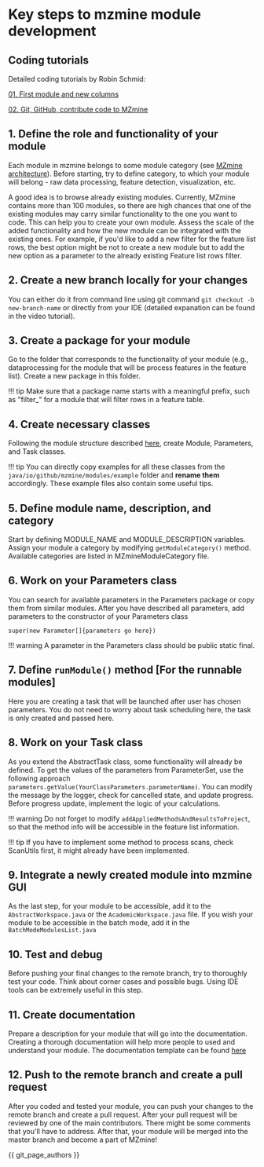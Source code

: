 # **Key steps to mzmine module development**

## Coding tutorials

Detailed coding tutorials by Robin Schmid:

[01. First module and new columns](https://www.youtube.com/watch?v=T02H4rwyCvk&list=PL4L2Xw5k8ITzQEq677w-UicporguCgAt3&ab_channel=RobinSchmid)

[02. Git, GitHub, contribute code to MZmine](https://www.youtube.com/watch?v=tTJSoxw8fjU&ab_channel=RobinSchmid)

## **1. Define the role and functionality of your module**

Each module in mzmine belongs to some module category (see [MZmine architecture](general_structure.md)). Before starting, try to define category, to which your module will belong - raw data processing, feature detection, visualization, etc.

A good idea is to browse already existing modules. Currently, MZmine contains more than 100 modules, so there are high chances that one of the existing modules may carry similar functionality to the one you want to code. This can help you to create your own module. Assess the scale of the added functionality and how the new module can be integrated with the existing ones.
For example, if you'd like to add a new filter for the feature list rows, the best option might be not to create a new module but to add the new option as a parameter to the already existing Feature list rows filter.

## **2. Create a new branch locally for your changes**

You can either do it from command line using git command `git checkout -b new-branch-name` or directly from your IDE (detailed expanation can be found in the video tutorial).

## **3. Create a package for your module**

Go to the folder that corresponds to the functionality of your module (e.g., dataprocessing for the module that will be process features in the feature list). Create a new package in this folder. 

!!! tip
     Make sure that a package name starts with a meaningful prefix, such as "filter_" for a module that will filter rows in a feature table.

## **4. Create necessary classes**

Following the module structure described [here](general_structure.md), create Module, Parameters, and Task classes.

!!! tip
You can directly copy examples for all these classes from the `java/io/github/mzmine/modules/example` folder and **rename them** accordingly. These example files also contain some useful tips.

## **5. Define module name, description, and category**

Start by defining MODULE_NAME and MODULE_DESCRIPTION variables. Assign your module a category by modifying `getModuleCategory()` method. Available categories are listed in MZmineModuleCategory file.

## **6. Work on your Parameters class**

You can search for available parameters in the Parameters package or copy them from similar modules. 
After you have described all parameters, add parameters to the constructor of your Parameters class 

`super(new Parameter[]{parameters go here})`

!!! warning 
 A parameter in the Parameters class should be public static final. 

## **7. Define `runModule()` method [For the runnable modules]**

Here you are creating a task that will be launched after user has chosen parameters. You do not need to worry about task scheduling here, the task is only created and passed here.

## **8. Work on your Task class**

As you extend the AbstractTask class, some functionality will already be defined. To get the values of the parameters from ParameterSet, use the following approach `parameters.getValue(YourClassParameters.parameterName)`. 
You can modify the message by the logger, check for cancelled state, and update progress. Before progress update, implement the logic of your calculations. 

!!! warning 
     Do not forget to modify `addAppliedMethodsAndResultsToProject`, so that the method info will be accessible in the feature list information.

!!! tip 
    If you have to implement some method to process scans, check ScanUtils first, it might already have been implemented.


## **9. Integrate a newly created module into mzmine GUI**

As the last step, for your module to be accessible, add it to the `AbstractWorkspace.java` or the `AcademicWorkspace.java` file. If you wish your module to be accessible in the batch mode, add it in the `BatchModeModulesList.java`

## **10. Test and debug**

Before pushing your final changes to the remote branch, try to thoroughly test your code. Think about corner cases and possible bugs. Using IDE tools can be extremely useful in this step.

## **11. Create documentation**

Prepare a description for your module that will go into the documentation. Creating a thorough documentation will help more people to used and understand your module. The documentation template can be found [here](../contribute_docu_template.md)

## **12. Push to the remote branch and create a pull request**

After you coded and tested your module, you can push your changes to the remote branch and create a pull request. After your pull request will be reviewed by one of the main contributors. There might be some comments that you'll have to address. After that, your module will be merged into the master branch and become a part of MZmine!

[//]: # (TODO Add more details here)

{{ git_page_authors }}
